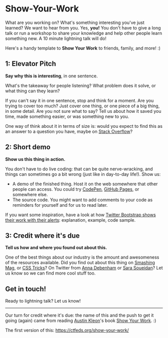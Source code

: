 # Show-Your-Work


What are you working on? What's something interesting you've just learned? We want to hear from you. Yes, **you!** You don't have to give a long talk or run a workshop to share your knowledge and help other people learn something new. A 10
minute lightning talk will do!

Here's a handy template to **Show Your Work** to friends, family, and more! :)

## 1: Elevator Pitch

**Say why this is interesting**, in one sentence.

What's the takeaway for people listening? What problem does it solve, or what thing can they learn?

If you can't say it in one sentence, stop and think for a moment. Are you trying to cover too much? Just cover one thing, or one piece of a big thing, in some detail. Are you not sure what to say? Tell us about how it saved you time, made something easier, or was something new to you.

One way of think about it in terms of size is: would you expect to find this as an answer to a question you have, maybe on [Stack Overflow](https://stackoverflow.com/)?

## 2: Short demo

**Show us this thing in action.**

You don't have to do live coding: that can be quite nerve-wracking, and things can sometimes go a bit wrong (just like in day-to-day life!). Show us:

- A demo of the finished thing. Host it on the web somewhere that other people can access. You could try [CodePen](https://codepen.io/), [GitHub Pages](https://pages.github.com/), or somewhere else.
- The source code. You might want to add comments to your code as reminders for yourself and for us to read later.

If you want some inspiration, have a look at how [Twitter Bootstrap shows their work with their alerts](https://getbootstrap.com/docs/4.0/components/alerts/#examples): explanation, example, code sample.

## 3: Credit where it's due

**Tell us how and where you found out about this.**

One of the best things about our industry is the amount and awesomeness of the resources available. Did you find out about this thing on [Smashing Mag](https://www.smashingmagazine.com/), or [CSS Tricks](https://css-tricks.com/)? On Twitter from [Anna Debenham](https://twitter.com/anna_debenham) or [Sara Soueidan](https://twitter.com/SaraSoueidan)? Let us know so we can find more cool stuff too.

## Get in touch!

Ready to lightning talk? Let us know!

---

Our turn for credit where it's due: the name of this and the push to get it going (again) came from reading [Austin Kleon](https://twitter.com/austinkleon)'s book [Show Your Work](https://austinkleon.com/show-your-work/). :)

The first version of this: https://ctfeds.org/show-your-work/
